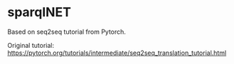# sparqlNET
Based on seq2seq tutorial from Pytorch.

Original tutorial: 
https://pytorch.org/tutorials/intermediate/seq2seq_translation_tutorial.html
